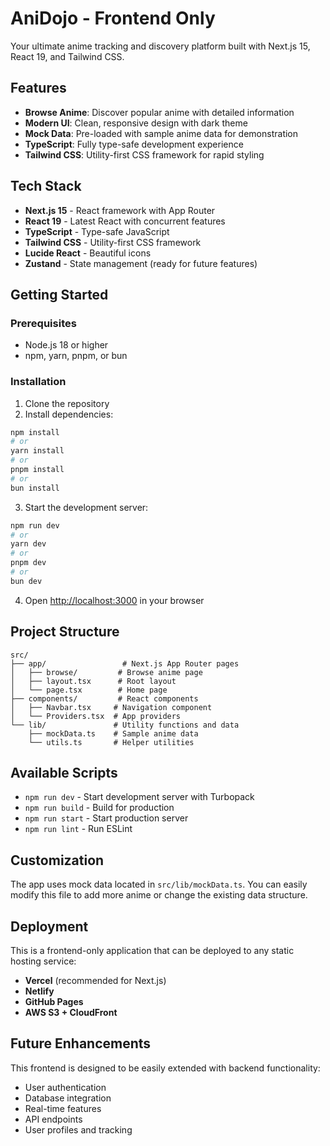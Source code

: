 # AniDojo - Frontend Only

Your ultimate anime tracking and discovery platform built with Next.js 15, React 19, and Tailwind CSS.

## Features

- **Browse Anime**: Discover popular anime with detailed information
- **Modern UI**: Clean, responsive design with dark theme
- **Mock Data**: Pre-loaded with sample anime data for demonstration
- **TypeScript**: Fully type-safe development experience
- **Tailwind CSS**: Utility-first CSS framework for rapid styling

## Tech Stack

- **Next.js 15** - React framework with App Router
- **React 19** - Latest React with concurrent features
- **TypeScript** - Type-safe JavaScript
- **Tailwind CSS** - Utility-first CSS framework
- **Lucide React** - Beautiful icons
- **Zustand** - State management (ready for future features)

## Getting Started

### Prerequisites

- Node.js 18 or higher
- npm, yarn, pnpm, or bun

### Installation

1. Clone the repository
2. Install dependencies:

```bash
npm install
# or
yarn install
# or
pnpm install
# or
bun install
```

3. Start the development server:

```bash
npm run dev
# or
yarn dev
# or
pnpm dev
# or
bun dev
```

4. Open [http://localhost:3000](http://localhost:3000) in your browser

## Project Structure

```
src/
├── app/                 # Next.js App Router pages
│   ├── browse/         # Browse anime page
│   ├── layout.tsx      # Root layout
│   └── page.tsx        # Home page
├── components/         # React components
│   ├── Navbar.tsx     # Navigation component
│   └── Providers.tsx  # App providers
└── lib/               # Utility functions and data
    ├── mockData.ts    # Sample anime data
    └── utils.ts       # Helper utilities
```

## Available Scripts

- `npm run dev` - Start development server with Turbopack
- `npm run build` - Build for production
- `npm run start` - Start production server
- `npm run lint` - Run ESLint

## Customization

The app uses mock data located in `src/lib/mockData.ts`. You can easily modify this file to add more anime or change the existing data structure.

## Deployment

This is a frontend-only application that can be deployed to any static hosting service:

- **Vercel** (recommended for Next.js)
- **Netlify**
- **GitHub Pages**
- **AWS S3 + CloudFront**

## Future Enhancements

This frontend is designed to be easily extended with backend functionality:

- User authentication
- Database integration
- Real-time features
- API endpoints
- User profiles and tracking